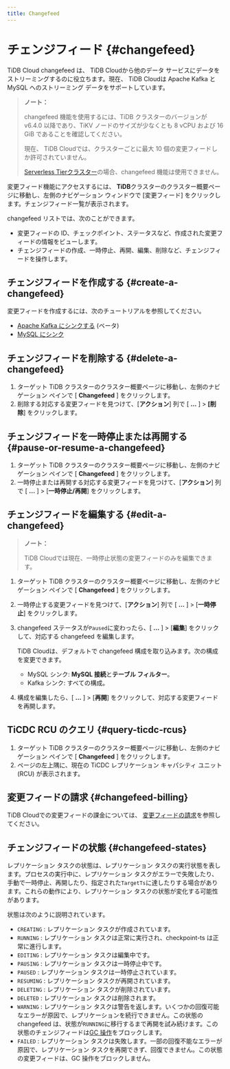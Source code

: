 ```yaml
---
title: Changefeed
---
```


# チェンジフィード {#changefeed}

TiDB Cloud changefeed は、 TiDB Cloudから他のデータ サービスにデータをストリーミングするのに役立ちます。現在、 TiDB Cloudは Apache Kafka と MySQL へのストリーミング データをサポートしています。

> **ノート：**
>
> changefeed 機能を使用するには、TiDB クラスターのバージョンが v6.4.0 以降であり、TiKV ノードのサイズが少なくとも 8 vCPU および 16 GiB であることを確認してください。
>
> 現在、 TiDB Cloudでは、クラスターごとに最大 10 個の変更フィードしか許可されていません。
>
> [Serverless Tierクラスター](/tidb-cloud/select-cluster-tier.md#serverless-tier-beta)の場合、changefeed 機能は使用できません。

変更フィード機能にアクセスするには、 **TiDB**クラスターのクラスター概要ページに移動し、左側のナビゲーション ウィンドウで [変更フィード] をクリックします。チェンジフィード一覧が表示されます。

changefeed リストでは、次のことができます。

-   変更フィードの ID、チェックポイント、ステータスなど、作成された変更フィードの情報をビューします。
-   チェンジフィードの作成、一時停止、再開、編集、削除など、チェンジフィードを操作します。

## チェンジフィードを作成する {#create-a-changefeed}

変更フィードを作成するには、次のチュートリアルを参照してください。

-   [Apache Kafka にシンクする](/tidb-cloud/changefeed-sink-to-apache-kafka.md) (ベータ)
-   [MySQL にシンク](/tidb-cloud/changefeed-sink-to-mysql.md)

## チェンジフィードを削除する {#delete-a-changefeed}

1.  ターゲット TiDB クラスターのクラスター概要ページに移動し、左側のナビゲーション ペインで [ **Changefeed** ] をクリックします。
2.  削除する対応する変更フィードを見つけて、[**アクション**] 列で [ <strong>...</strong> ] &gt; <strong>[削除</strong>] をクリックします。

## チェンジフィードを一時停止または再開する {#pause-or-resume-a-changefeed}

1.  ターゲット TiDB クラスターのクラスター概要ページに移動し、左側のナビゲーション ペインで [ **Changefeed** ] をクリックします。
2.  一時停止または再開する対応する変更フィードを見つけて、[**アクション**] 列で [ <strong>...</strong> ] &gt; [<strong>一時停止/再開</strong>] をクリックします。

## チェンジフィードを編集する {#edit-a-changefeed}

> **ノート：**
>
> TiDB Cloudでは現在、一時停止状態の変更フィードのみを編集できます。

1.  ターゲット TiDB クラスターのクラスター概要ページに移動し、左側のナビゲーション ペインで [ **Changefeed** ] をクリックします。

2.  一時停止する変更フィードを見つけて、[**アクション**] 列で [ <strong>...</strong> ] &gt; [<strong>一時停止</strong>] をクリックします。

3.  changefeed ステータスが`Paused`に変わったら、[ **...** ] &gt; [<strong>編集</strong>] をクリックして、対応する changefeed を編集します。

    TiDB Cloudは、デフォルトで changefeed 構成を取り込みます。次の構成を変更できます。

    -   MySQL シンク: **MySQL 接続**と<strong>テーブル フィルター</strong>。
    -   Kafka シンク: すべての構成。

4.  構成を編集したら、[ **...** ] &gt; [<strong>再開</strong>] をクリックして、対応する変更フィードを再開します。

## TiCDC RCU のクエリ {#query-ticdc-rcus}

1.  ターゲット TiDB クラスターのクラスター概要ページに移動し、左側のナビゲーション ペインで [ **Changefeed** ] をクリックします。
2.  ページの左上隅に、現在の TiCDC レプリケーション キャパシティ ユニット (RCU) が表示されます。

## 変更フィードの請求 {#changefeed-billing}

TiDB Cloudでの変更フィードの課金については、 [変更フィードの請求](/tidb-cloud/tidb-cloud-billing-ticdc-rcu.md)を参照してください。

## チェンジフィードの状態 {#changefeed-states}

レプリケーション タスクの状態は、レプリケーション タスクの実行状態を表します。プロセスの実行中に、レプリケーション タスクがエラーで失敗したり、手動で一時停止、再開したり、指定された`TargetTs`に達したりする場合があります。これらの動作により、レプリケーション タスクの状態が変化する可能性があります。

状態は次のように説明されています。

-   `CREATING` : レプリケーション タスクが作成されています。
-   `RUNNING` : レプリケーション タスクは正常に実行され、checkpoint-ts は正常に進行します。
-   `EDITING` : レプリケーション タスクは編集中です。
-   `PAUSING` : レプリケーション タスクは一時停止中です。
-   `PAUSED` : レプリケーション タスクは一時停止されています。
-   `RESUMING` : レプリケーション タスクが再開されています。
-   `DELETING` : レプリケーション タスクが削除されています。
-   `DELETED` : レプリケーション タスクは削除されます。
-   `WARNING` : レプリケーション タスクは警告を返します。いくつかの回復可能なエラーが原因で、レプリケーションを続行できません。この状態の changefeed は、状態が`RUNNING`に移行するまで再開を試み続けます。この状態のチェンジフィードは[GC 操作](https://docs.pingcap.com/tidb/stable/garbage-collection-overview)をブロックします。
-   `FAILED` : レプリケーション タスクは失敗します。一部の回復不能なエラーが原因で、レプリケーション タスクを再開できず、回復できません。この状態の変更フィードは、GC 操作をブロックしません。
